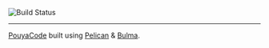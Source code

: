 ![Build Status](https://gitlab.com/pouya-abbassi/pouyacode/badges/master/build.svg)

---

[PouyaCode](https://pouyacode.net) built using [Pelican](https://blog.getpelican.com) & [Bulma](https://bulma.io).
